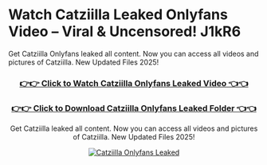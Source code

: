 # Watch Catziilla Leaked Onlyfans Video – Viral & Uncensored! J1kR6

Get Catziilla Onlyfans leaked all content. Now you can access all videos and pictures of Catziilla. New Updated Files 2025!  
<div align="center">
  
### [👉👉 Click to Watch Catziilla Onlyfans Leaked Video 👈👈](https://links2leaks.com/catziilla)  
### [👉👉 Click to Download Catziilla Onlyfans Leaked Folder 👈👈](https://links2leaks.com/catziilla)  

Get Catziilla leaked all content. Now you can access all videos and pictures of Catziilla. New Updated Files 2025!  

[![Catziilla Onlyfans Leaked](https://i.ibb.co/93hzkbrt/l2l.gif)](https://links2leaks.com/catziilla)  

</div>
